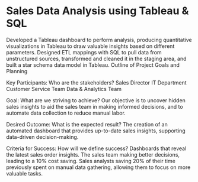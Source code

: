# Sales Data Analysis using Tableau & SQL

Developed a Tableau dashboard to perform analysis, producing quantitative visualizations in Tableau to draw valuable insights based on different parameters.
Designed ETL mappings with SQL to pull data from unstructured sources, transformed and cleaned it in the staging area, and built a star schema data model in Tableau.
Outline of Project Goals and Planning

Key Participants: Who are the stakeholders?
Sales Director
IT Department
Customer Service Team
Data & Analytics Team

Goal: What are we striving to achieve?
Our objective is to uncover hidden sales insights to aid the sales team in making informed decisions, and to automate data collection to reduce manual labor.

Desired Outcome: What is the expected result?
The creation of an automated dashboard that provides up-to-date sales insights, supporting data-driven decision-making.

Criteria for Success: How will we define success?
Dashboards that reveal the latest sales order insights.
The sales team making better decisions, leading to a 10% cost saving.
Sales analysts saving 20% of their time previously spent on manual data gathering, allowing them to focus on more valuable tasks.
